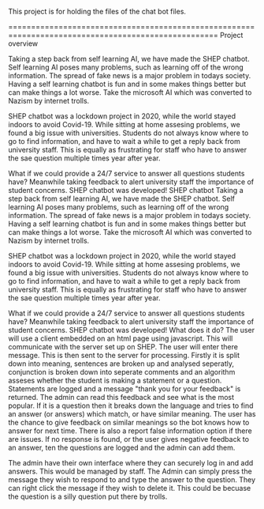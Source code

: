 This project is for holding the files of the chat bot files.

====================================================================================================
Project overview

Taking a step back from self learning AI, we have made the SHEP chatbot. Self learning AI poses many problems, such as learning off of the wrong information. The spread of fake news is a major problem in todays society. Having a self learning chatbot is fun and in some makes things better but can make things a lot worse. Take the microsoft AI which was converted to Nazism by internet trolls.

SHEP chatbot was a lockdown project in 2020, while the world stayed indoors to avoid Covid-19. While sitting at home assesing problems, we found a big issue with universities. Students do not always know where to go to find information, and have to wait a while to get a reply back from university staff. This is equally as frustrating for staff who have to answer the sae question multiple times year after year.

What if we could provide a 24/7 service to answer all questions students have? Meanwhile taking feedback to alert university staff the importance of student concerns. SHEP chatbot was developed!
SHEP chatbot
Taking a step back from self learning AI, we have made the SHEP chatbot. Self learning AI poses many problems, such as learning off of the wrong information. The spread of fake news is a major problem in todays society. Having a self learning chatbot is fun and in some makes things better but can make things a lot worse. Take the microsoft AI which was converted to Nazism by internet trolls.

SHEP chatbot was a lockdown project in 2020, while the world stayed indoors to avoid Covid-19. While sitting at home assesing problems, we found a big issue with universities. Students do not always know where to go to find information, and have to wait a while to get a reply back from university staff. This is equally as frustrating for staff who have to answer the sae question multiple times year after year.

What if we could provide a 24/7 service to answer all questions students have? Meanwhile taking feedback to alert university staff the importance of student concerns. SHEP chatbot was developed!
What does it do?
The user will use a client embedded on an html page using javascript. This will communicate with the server set up on SHEP. The user will enter there message. This is then sent to the server for processing. Firstly it is split down into meaning, sentences are broken up and analysed seperatly, conjunction is broken down into seperate comments and an algorithm asseses whether the student is making a statement or a question. Statements are logged and a message "thank you for your feedback" is returned. The admin can read this feedback and see what is the most popular. If it is a question then it breaks down the language and tries to find an answer (or answers) which match, or have similar meaning. The user has the chance to give feedback on similar meanings so the bot knows how to answer for next time. There is also a report false information option if there are issues. If no response is found, or the user gives negative feedback to an answer, ten the questions are logged and the admin can add them.

The admin have their own interface where they can securely log in and add answers. This would be managed by staff. The Admin can simply press the message they wish to respond to and type the answer to the question. They can right click the message if they wish to delete it. This could be becuase the question is a silly question put there by trolls.


